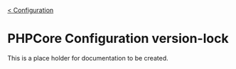 [< Configuration](/../configuration.md "Configuration")
# PHPCore Configuration version-lock

This is a place holder for documentation to be created.